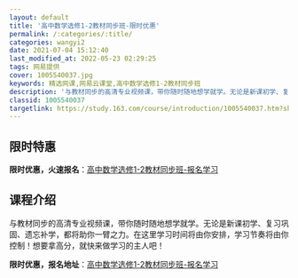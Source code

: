 ```yaml
---
layout: default
title: '高中数学选修1-2教材同步班-限时优惠'
permalink: /:categories/:title/
categories: wangyi2
date: 2021-07-04 15:12:40
last_modified_at: 2022-05-23 02:29:25
tags: 网易提供
cover: 1005540037.jpg
keywords: 精选网课,网易云课堂,高中数学选修1-2教材同步班
description: '与教材同步的高清专业视频课，带你随时随地想学就学。无论是新课初学、复习巩固、遗忘补学，都将助你一臂之力。在这里学习时间将'
classid: 1005540037
targetlink: https://study.163.com/course/introduction/1005540037.htm?share=1&shareId=1025206652&utm_campaign=share&utm_medium=iphoneShare&utm_source=&utm_u=1025206652
---
```


## 限时特惠

**限时优惠，火速报名**：[高中数学选修1-2教材同步班-报名学习](https://study.163.com/course/introduction/1005540037.htm?share=1&shareId=1025206652&utm_campaign=share&utm_medium=iphoneShare&utm_source=&utm_u=1025206652)

## 课程介绍

与教材同步的高清专业视频课，带你随时随地想学就学。无论是新课初学、复习巩固、遗忘补学，都将助你一臂之力。在这里学习时间将由你安排，学习节奏将由你控制！想要拿高分，就快来做学习的主人吧！

**限时优惠，报名地址**：[高中数学选修1-2教材同步班-报名学习](https://study.163.com/course/introduction/1005540037.htm?share=1&shareId=1025206652&utm_campaign=share&utm_medium=iphoneShare&utm_source=&utm_u=1025206652)

